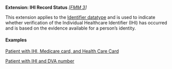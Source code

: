 **Extension: IHI Record Status**  *[[FMM 3](guidance.html)]*

This extension applies to the [Identifier datatype](http://hl7.org/fhir/datatypes.html#identifier) and is used to indicate whether verification of the Individual Healthcare Identifier (IHI) has occurred and is based on the evidence available for a person’s identity.

#### Examples

[Patient with IHI, Medicare card, and Health Care Card](Patient-example0.html)

[Patient with IHI and DVA number](Patient-example1.html)
